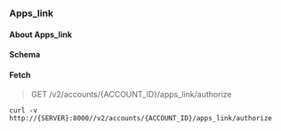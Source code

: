 ### Apps_link

#### About Apps_link

#### Schema



#### Fetch

> GET /v2/accounts/{ACCOUNT_ID}/apps_link/authorize

```curl
curl -v http://{SERVER}:8000//v2/accounts/{ACCOUNT_ID}/apps_link/authorize
```

